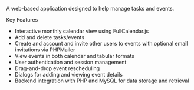A web-based application designed to help manage tasks and events.

Key Features
- Interactive monthly calendar view using FullCalendar.js
- Add and delete tasks/events 
- Create and account and invite other users to events with optional email invitations via PHPMailer
- View events in both calendar and tabular formats
- User authentication and session management
- Drag-and-drop event rescheduling
- Dialogs for adding and viewing event details
- Backend integration with PHP and MySQL for data storage and retrieval
